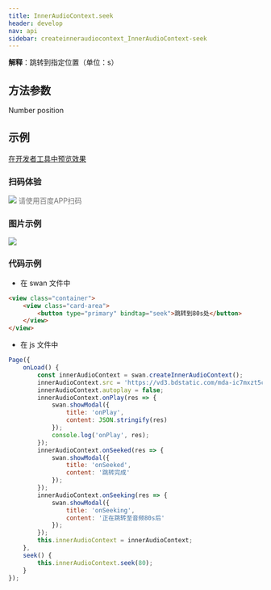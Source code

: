 ```yaml
---
title: InnerAudioContext.seek
header: develop
nav: api
sidebar: createinneraudiocontext_InnerAudioContext-seek
---
```





**解释**：跳转到指定位置（单位：s）

 
## 方法参数
Number position

## 示例

<a href="swanide://fragment/d212ce57dba7b428a1e69e94dda9deae1574540027838" title="在开发者工具中预览效果" target="_self">在开发者工具中预览效果</a>

### 扫码体验

<div class='scan-code-container'>
    <img src="https://b.bdstatic.com/miniapp/assets/images/doc_demo/fragment_InnerAudioContextSeek.png" class="demo-qrcode-image" />
    <font color=#777 12px>请使用百度APP扫码</font>
</div>

### 图片示例 


<div class="m-doc-custom-examples">
    <div class="m-doc-custom-examples-correct">
        <img src="https://b.bdstatic.com/miniapp/images/InnerAudioContextSeek.gif">
    </div>
    <div class="m-doc-custom-examples-correct">
        <img src=" ">
    </div>
    <div class="m-doc-custom-examples-correct">
        <img src=" ">
    </div>     
</div>

### 代码示例 



* 在 swan 文件中

```html
<view class="container">
    <view class="card-area">
        <button type="primary" bindtap="seek">跳转到80s处</button>
    </view>
</view>
```

* 在 js 文件中

```javascript
Page({
    onLoad() {
        const innerAudioContext = swan.createInnerAudioContext();
        innerAudioContext.src = 'https://vd3.bdstatic.com/mda-ic7mxzt5cvz6f4y5/mda-ic7mxzt5cvz6f4y5.mp3';
        innerAudioContext.autoplay = false;
        innerAudioContext.onPlay(res => {
            swan.showModal({
                title: 'onPlay',
                content: JSON.stringify(res)
            });
            console.log('onPlay', res);
        });
        innerAudioContext.onSeeked(res => {
            swan.showModal({
                title: 'onSeeked',
                content: '跳转完成'
            });
        });
        innerAudioContext.onSeeking(res => {
            swan.showModal({
                title: 'onSeeking',
                content: '正在跳转至音频80s后'
            });
        });
        this.innerAudioContext = innerAudioContext;
    },
    seek() {
        this.innerAudioContext.seek(80);
    }
});
```
